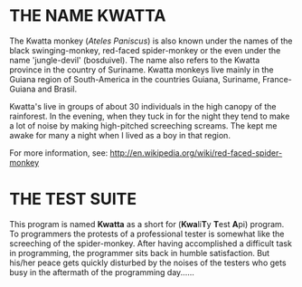 THE NAME KWATTA
===============


The Kwatta monkey (*Ateles Paniscus*) is also known under the names
of the black swinging-monkey, red-faced spider-monkey or the even 
under the name 'jungle-devil' (bosduivel).
The name also refers to the Kwatta province in the country of Suriname.
Kwatta monkeys live mainly in the Guiana region of South-America in the
countries Guiana, Suriname, France-Guiana and Brasil.

Kwatta's live in groups of about 30 individuals in the high canopy of the
rainforest. In the evening, when they tuck in for the night they tend to 
make a lot of noise by making high-pitched screeching screams. The kept me
awake for many a night when I lived as a boy in that region.

For more information, see: http://en.wikipedia.org/wiki/red-faced-spider-monkey


THE TEST SUITE
==============

This program is named **Kwatta** as a short for (**Kwa**li**T**y **T**est **A**pi) program.
To programmers the protests of a professional tester is somewhat like the 
screeching of the spider-monkey. After having accomplished a difficult task
in programming, the programmer sits back in humble satisfaction.
But his/her peace gets quickly disturbed by the noises of the testers
who gets busy in the aftermath of the programming day......